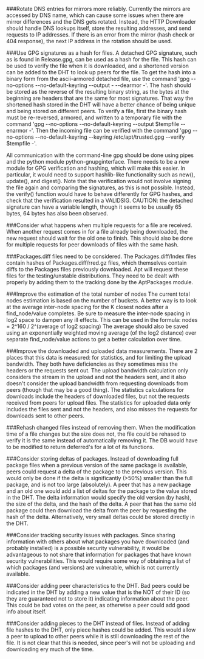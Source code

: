 ###Rotate DNS entries for mirrors more reliably.
Currently the mirrors are accessed by DNS name, which can cause some
issues when there are mirror differences and the DNS gets rotated.
Instead, the HTTP Downloader should handle DNS lookups itself, store
the resulting addresses, and send requests to IP addresses. If there
is an error from the mirror (hash check or 404 response), the next IP
address in the rotation should be used.


###Use GPG signatures as a hash for files.
A detached GPG signature, such as is found in Release.gpg, can be used
as a hash for the file. This hash can be used to verify the file when
it is downloaded, and a shortened version can be added to the DHT to
look up peers for the file. To get the hash into a binary form from
the ascii-armored detached file, use the command
'gpg --no-options --no-default-keyring --output - --dearmor -'. The
hash should be stored as the reverse of the resulting binary string,
as the bytes at the beginning are headers that are the same for most
signatures. That way the shortened hash stored in the DHT will have a
better chance of being unique and being stored on different peers. To
verify a file, first the binary hash must be re-reversed, armored, and
written to a temporary file with the command
'gpg --no-options --no-default-keyring --output $tempfile --enarmor -'.
Then the incoming file can be verified with the command
'gpg --no-options --no-default-keyring --keyring /etc/apt/trusted.gpg
--verify $tempfile -'.

All communication with the command-line gpg should be done using pipes
and the python module python-gnupginterface. There needs to be a new
module for GPG verification and hashing, which will make this easier.
In particular, it would need to support hashlib-like functionality
such as new(), update(), and digest(). Note that the verification
would not involve signing the file again and comparing the signatures,
as this is not possible. Instead, the verify() function would have to
behave differently for GPG hashes, and check that the verification
resulted in a VALIDSIG. CAUTION: the detached signature can have a
variable length, though it seems to be usually 65 bytes, 64 bytes has
also been observed.


###Consider what happens when multiple requests for a file are received.
When another request comes in for a file already being downloaded,
the new request should wait for the old one to finish. This should
also be done for multiple requests for peer downloads of files with
the same hash.


###Packages.diff files need to be considered.
The Packages.diff/Index files contain hashes of Packages.diff/rred.gz 
files, which themselves contain diffs to the Packages files previously 
downloaded. Apt will request these files for the testing/unstable 
distributions. They need to be dealt with properly by 
adding them to the tracking done by the AptPackages module.


###Improve the estimation of the total number of nodes
The current total nodes estimation is based on the number of buckets.
A better way is to look at the average inter-node spacing for the K
closest nodes after a find_node/value completes. Be sure to measure
the inter-node spacing in log2 space to dampen any ill effects. This
can be used in the formula:
        nodes = 2^160 / 2^(average of log2 spacing)
The average should also be saved using an exponentially weighted
moving average (of the log2 distance) over separate find_node/value
actions to get a better calculation over time.


###Improve the downloaded and uploaded data measurements.
There are 2 places that this data is measured: for statistics, and for
limiting the upload bandwidth. They both have deficiencies as they
sometimes miss the headers or the requests sent out. The upload
bandwidth calculation only considers the stream in the upload and not
the headers sent, and it also doesn't consider the upload bandwidth
from requesting downloads from peers (though that may be a good thing).
The statistics calculations for downloads include the headers of
downloaded files, but not the requests received from peers for upload
files. The statistics for uploaded data only includes the files sent
and not the headers, and also misses the requests for downloads sent to
other peers.


###Rehash changed files instead of removing them.
When the modification time of a file changes but the size does not,
the file could be rehased to verify it is the same instead of
automatically removing it. The DB would have to be modified to return
deferred's for a lot of its functions.


###Consider storing deltas of packages.
Instead of downloading full package files when a previous version of
the same package is available, peers could request a delta of the
package to the previous version. This would only be done if the delta
is significantly (>50%) smaller than the full package, and is not too
large (absolutely). A peer that has a new package and an old one would
add a list of deltas for the package to the value stored in the DHT.
The delta information would specify the old version (by hash), the
size of the delta, and the hash of the delta. A peer that has the same
old package could then download the delta from the peer by requesting
the hash of the delta. Alternatively, very small deltas could be
stored directly in the DHT.


###Consider tracking security issues with packages.
Since sharing information with others about what packages you have
downloaded (and probably installed) is a possible security
vulnerability, it would be advantageous to not share that information
for packages that have known security vulnerabilities. This would
require some way of obtaining a list of which packages (and versions)
are vulnerable, which is not currently available.


###Consider adding peer characteristics to the DHT.
Bad peers could be indicated in the DHT by adding a new value that is
the NOT of their ID (so they are guaranteed not to store it) indicating
information about the peer. This could be bad votes on the peer, as
otherwise a peer could add good info about itself.


###Consider adding pieces to the DHT instead of files.
Instead of adding file hashes to the DHT, only piece hashes could be
added. This would allow a peer to upload to other peers while it is
still downloading the rest of the file. It is not clear that this is
needed, since peer's will not be uploading and downloading ery much of
the time.
